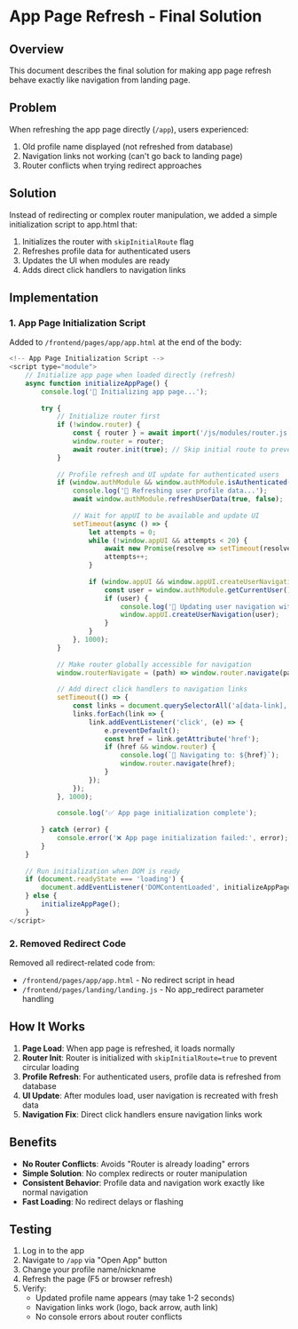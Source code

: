 # App Page Refresh - Final Solution

## Overview
This document describes the final solution for making app page refresh behave exactly like navigation from landing page.

## Problem
When refreshing the app page directly (`/app`), users experienced:
1. Old profile name displayed (not refreshed from database)
2. Navigation links not working (can't go back to landing page)
3. Router conflicts when trying redirect approaches

## Solution
Instead of redirecting or complex router manipulation, we added a simple initialization script to app.html that:
1. Initializes the router with `skipInitialRoute` flag
2. Refreshes profile data for authenticated users
3. Updates the UI when modules are ready
4. Adds direct click handlers to navigation links

## Implementation

### 1. App Page Initialization Script
Added to `/frontend/pages/app/app.html` at the end of the body:

```javascript
<!-- App Page Initialization Script -->
<script type="module">
    // Initialize app page when loaded directly (refresh)
    async function initializeAppPage() {
        console.log('🚀 Initializing app page...');
        
        try {
            // Initialize router first
            if (!window.router) {
                const { router } = await import('/js/modules/router.js');
                window.router = router;
                await router.init(true); // Skip initial route to prevent circular loading
            }
            
            // Profile refresh and UI update for authenticated users
            if (window.authModule && window.authModule.isAuthenticated()) {
                console.log('🔄 Refreshing user profile data...');
                await window.authModule.refreshUserData(true, false);
                
                // Wait for appUI to be available and update UI
                setTimeout(async () => {
                    let attempts = 0;
                    while (!window.appUI && attempts < 20) {
                        await new Promise(resolve => setTimeout(resolve, 200));
                        attempts++;
                    }
                    
                    if (window.appUI && window.appUI.createUserNavigation) {
                        const user = window.authModule.getCurrentUser();
                        if (user) {
                            console.log('👤 Updating user navigation with fresh profile data');
                            window.appUI.createUserNavigation(user);
                        }
                    }
                }, 1000);
            }
            
            // Make router globally accessible for navigation
            window.routerNavigate = (path) => window.router.navigate(path);
            
            // Add direct click handlers to navigation links
            setTimeout(() => {
                const links = document.querySelectorAll('a[data-link], .landing-nav-link, .auth-nav-link');
                links.forEach(link => {
                    link.addEventListener('click', (e) => {
                        e.preventDefault();
                        const href = link.getAttribute('href');
                        if (href && window.router) {
                            console.log(`🔗 Navigating to: ${href}`);
                            window.router.navigate(href);
                        }
                    });
                });
            }, 1000);
            
            console.log('✅ App page initialization complete');
            
        } catch (error) {
            console.error('❌ App page initialization failed:', error);
        }
    }
    
    // Run initialization when DOM is ready
    if (document.readyState === 'loading') {
        document.addEventListener('DOMContentLoaded', initializeAppPage);
    } else {
        initializeAppPage();
    }
</script>
```

### 2. Removed Redirect Code
Removed all redirect-related code from:
- `/frontend/pages/app/app.html` - No redirect script in head
- `/frontend/pages/landing/landing.js` - No app_redirect parameter handling

## How It Works

1. **Page Load**: When app page is refreshed, it loads normally
2. **Router Init**: Router is initialized with `skipInitialRoute=true` to prevent circular loading
3. **Profile Refresh**: For authenticated users, profile data is refreshed from database
4. **UI Update**: After modules load, user navigation is recreated with fresh data
5. **Navigation Fix**: Direct click handlers ensure navigation links work

## Benefits

- **No Router Conflicts**: Avoids "Router is already loading" errors
- **Simple Solution**: No complex redirects or router manipulation
- **Consistent Behavior**: Profile data and navigation work exactly like normal navigation
- **Fast Loading**: No redirect delays or flashing

## Testing

1. Log in to the app
2. Navigate to `/app` via "Open App" button
3. Change your profile name/nickname
4. Refresh the page (F5 or browser refresh)
5. Verify:
   - Updated profile name appears (may take 1-2 seconds)
   - Navigation links work (logo, back arrow, auth link)
   - No console errors about router conflicts